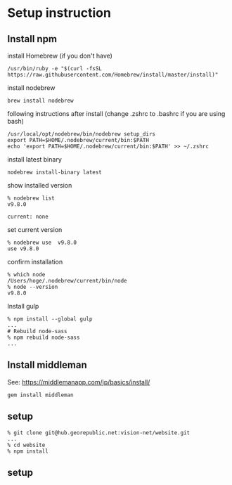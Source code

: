 # Setup instruction


## Install npm

install Homebrew (if you don't have)
```
/usr/bin/ruby -e "$(curl -fsSL https://raw.githubusercontent.com/Homebrew/install/master/install)"
```

install nodebrew

```
brew install nodebrew
```

following instructions after install
(change .zshrc to .bashrc if you are using bash)
```
/usr/local/opt/nodebrew/bin/nodebrew setup_dirs
export PATH=$HOME/.nodebrew/current/bin:$PATH
echo 'export PATH=$HOME/.nodebrew/current/bin:$PATH' >> ~/.zshrc
```

install latest binary
```
nodebrew install-binary latest
```

show installed version
```
% nodebrew list
v9.8.0

current: none
```

set current version
```
% nodebrew use  v9.8.0
use v9.8.0
```

confirm installation

```
% which node
/Users/hoge/.nodebrew/current/bin/node
% node --version
v9.8.0
```

Install gulp
```
% npm install --global gulp
...
# Rebuild node-sass
% npm rebuild node-sass
...
````
## Install middleman

See: https://middlemanapp.com/jp/basics/install/

```
gem install middleman
```


## setup
```
% git clone git@hub.georepublic.net:vision-net/website.git
...
% cd website
% npm install

```

## setup
```

```
